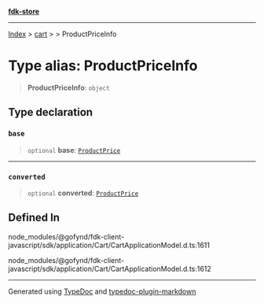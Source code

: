 [**fdk-store**](../../../README.md)
***

[Index](../../../API.md) > [cart](../../README.md) > [<internal>](../README.md) > ProductPriceInfo

# Type alias: ProductPriceInfo

> **ProductPriceInfo**: `object`

## Type declaration

### `base`

> `optional` **base**: [`ProductPrice`](type-alias.ProductPrice.md)

***

### `converted`

> `optional` **converted**: [`ProductPrice`](type-alias.ProductPrice.md)

## Defined In

node\_modules/@gofynd/fdk-client-javascript/sdk/application/Cart/CartApplicationModel.d.ts:1611

node\_modules/@gofynd/fdk-client-javascript/sdk/application/Cart/CartApplicationModel.d.ts:1612

***
Generated using [TypeDoc](https://typedoc.org/) and [typedoc-plugin-markdown](https://www.npmjs.com/package/typedoc-plugin-markdown)
